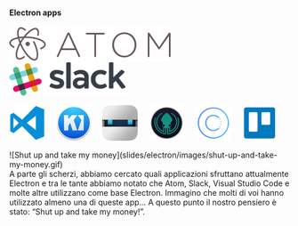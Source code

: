 #### Electron apps

![Atom](slides/electron/images/atom-logo.png)&nbsp;&nbsp;&nbsp;&nbsp;
![Slack](slides/electron/images/slack-logo.png)&nbsp;&nbsp;&nbsp;&nbsp;

![VS Code](slides/electron/images/visual-studio-code-icon-64.png)&nbsp;&nbsp;&nbsp;&nbsp;
![Kitematic](slides/electron/images/kitematic-icon-64.png)&nbsp;&nbsp;&nbsp;&nbsp;
![PhoneGap](slides/electron/images/phonegap-icon-64.png)&nbsp;&nbsp;&nbsp;&nbsp;
![GitKraken](slides/electron/images/gitkraken-icon-64.png)&nbsp;&nbsp;&nbsp;&nbsp;
![Ionic Creator](slides/electron/images/ionic-creator-icon-64.png)&nbsp;&nbsp;&nbsp;&nbsp;
![Whale](slides/electron/images/whale-icon-64.png)&nbsp;&nbsp;&nbsp;&nbsp;

<span class="fragment">
![Shut up and take my money](slides/electron/images/shut-up-and-take-my-money.gif)
</span>

<aside class="notes">
A parte gli scherzi, abbiamo cercato quali applicazioni sfruttano attualmente Electron e tra le tante abbiamo notato che Atom, Slack, Visual Studio Code e molte altre utilizzano come base Electron. Immagino che molti di voi hanno utilizzato almeno una di queste app…
A questo punto il nostro pensiero è stato: “Shut up and take my money!”.
</aside>
